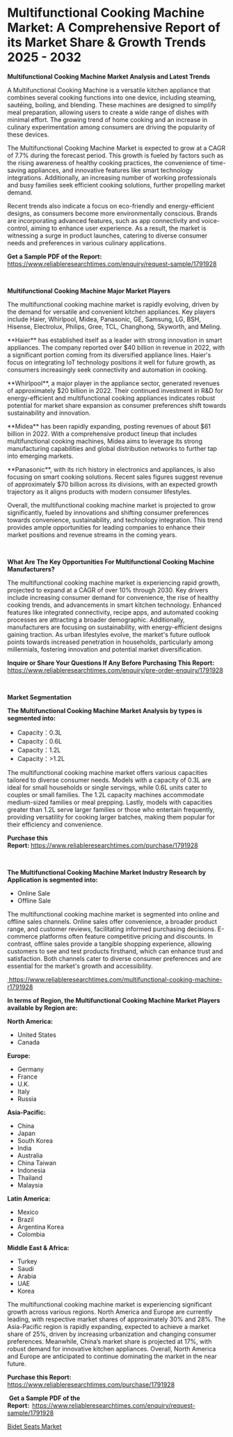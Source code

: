 <p><h1>Multifunctional Cooking Machine Market: A Comprehensive Report of its Market Share & Growth Trends 2025 - 2032</h1></p><p><strong>Multifunctional Cooking Machine Market Analysis and Latest Trends</strong></p>
<p><p>A Multifunctional Cooking Machine is a versatile kitchen appliance that combines several cooking functions into one device, including steaming, sautéing, boiling, and blending. These machines are designed to simplify meal preparation, allowing users to create a wide range of dishes with minimal effort. The growing trend of home cooking and an increase in culinary experimentation among consumers are driving the popularity of these devices.</p><p>The Multifunctional Cooking Machine Market is expected to grow at a CAGR of 7.7% during the forecast period. This growth is fueled by factors such as the rising awareness of healthy cooking practices, the convenience of time-saving appliances, and innovative features like smart technology integrations. Additionally, an increasing number of working professionals and busy families seek efficient cooking solutions, further propelling market demand. </p><p>Recent trends also indicate a focus on eco-friendly and energy-efficient designs, as consumers become more environmentally conscious. Brands are incorporating advanced features, such as app connectivity and voice-control, aiming to enhance user experience. As a result, the market is witnessing a surge in product launches, catering to diverse consumer needs and preferences in various culinary applications.</p></p>
<p><strong>Get a Sample PDF of the Report:&nbsp;</strong> <a href="https://www.reliableresearchtimes.com/enquiry/request-sample/1791928?utm_campaign=2723&utm_medium=2&utm_source=Github&utm_content=ia&utm_term=02032025&utm_id=multifunctional-cooking-machine">https://www.reliableresearchtimes.com/enquiry/request-sample/1791928</a></p>
<p>&nbsp;</p>
<p><strong>Multifunctional Cooking Machine Major Market Players</strong></p>
<p><p>The multifunctional cooking machine market is rapidly evolving, driven by the demand for versatile and convenient kitchen appliances. Key players include Haier, Whirlpool, Midea, Panasonic, GE, Samsung, LG, BSH, Hisense, Electrolux, Philips, Gree, TCL, Changhong, Skyworth, and Meling.</p><p>**Haier** has established itself as a leader with strong innovation in smart appliances. The company reported over $40 billion in revenue in 2022, with a significant portion coming from its diversified appliance lines. Haier's focus on integrating IoT technology positions it well for future growth, as consumers increasingly seek connectivity and automation in cooking.</p><p>**Whirlpool**, a major player in the appliance sector, generated revenues of approximately $20 billion in 2022. Their continued investment in R&D for energy-efficient and multifunctional cooking appliances indicates robust potential for market share expansion as consumer preferences shift towards sustainability and innovation.</p><p>**Midea** has been rapidly expanding, posting revenues of about $61 billion in 2022. With a comprehensive product lineup that includes multifunctional cooking machines, Midea aims to leverage its strong manufacturing capabilities and global distribution networks to further tap into emerging markets.</p><p>**Panasonic**, with its rich history in electronics and appliances, is also focusing on smart cooking solutions. Recent sales figures suggest revenue of approximately $70 billion across its divisions, with an expected growth trajectory as it aligns products with modern consumer lifestyles.</p><p>Overall, the multifunctional cooking machine market is projected to grow significantly, fueled by innovations and shifting consumer preferences towards convenience, sustainability, and technology integration. This trend provides ample opportunities for leading companies to enhance their market positions and revenue streams in the coming years.</p></p>
<p>&nbsp;</p>
<p><strong>What Are The Key Opportunities For Multifunctional Cooking Machine Manufacturers?</strong></p>
<p><p>The multifunctional cooking machine market is experiencing rapid growth, projected to expand at a CAGR of over 10% through 2030. Key drivers include increasing consumer demand for convenience, the rise of healthy cooking trends, and advancements in smart kitchen technology. Enhanced features like integrated connectivity, recipe apps, and automated cooking processes are attracting a broader demographic. Additionally, manufacturers are focusing on sustainability, with energy-efficient designs gaining traction. As urban lifestyles evolve, the market's future outlook points towards increased penetration in households, particularly among millennials, fostering innovation and potential market diversification.</p></p>
<p><strong>Inquire or Share Your Questions If Any Before Purchasing This Report:</strong> <a href="https://www.reliableresearchtimes.com/enquiry/pre-order-enquiry/1791928?utm_campaign=2723&utm_medium=2&utm_source=Github&utm_content=ia&utm_term=02032025&utm_id=multifunctional-cooking-machine">https://www.reliableresearchtimes.com/enquiry/pre-order-enquiry/1791928</a></p>
<p>&nbsp;</p>
<p><strong>Market Segmentation</strong></p>
<p><strong>The Multifunctional Cooking Machine Market Analysis by types is segmented into:</strong></p>
<p><ul><li>Capacity：0.3L</li><li>Capacity：0.6L</li><li>Capacity：1.2L</li><li>Capacity：>1.2L</li></ul></p>
<p><p>The multifunctional cooking machine market offers various capacities tailored to diverse consumer needs. Models with a capacity of 0.3L are ideal for small households or single servings, while 0.6L units cater to couples or small families. The 1.2L capacity machines accommodate medium-sized families or meal prepping. Lastly, models with capacities greater than 1.2L serve larger families or those who entertain frequently, providing versatility for cooking larger batches, making them popular for their efficiency and convenience.</p></p>
<p><strong>Purchase this Report:&nbsp;</strong><a href="https://www.reliableresearchtimes.com/purchase/1791928?utm_campaign=2723&utm_medium=2&utm_source=Github&utm_content=ia&utm_term=02032025&utm_id=multifunctional-cooking-machine">https://www.reliableresearchtimes.com/purchase/1791928</a></p>
<p>&nbsp;</p>
<p><strong>The Multifunctional Cooking Machine Market Industry Research by Application is segmented into:</strong></p>
<p><ul><li>Online Sale</li><li>Offline Sale</li></ul></p>
<p><p>The multifunctional cooking machine market is segmented into online and offline sales channels. Online sales offer convenience, a broader product range, and customer reviews, facilitating informed purchasing decisions. E-commerce platforms often feature competitive pricing and discounts. In contrast, offline sales provide a tangible shopping experience, allowing customers to see and test products firsthand, which can enhance trust and satisfaction. Both channels cater to diverse consumer preferences and are essential for the market's growth and accessibility.</p></p>
<p><a href="https://www.reliableresearchtimes.com/multifunctional-cooking-machine-r1791928?utm_campaign=2723&utm_medium=2&utm_source=Github&utm_content=ia&utm_term=02032025&utm_id=multifunctional-cooking-machine">&nbsp;https://www.reliableresearchtimes.com/multifunctional-cooking-machine-r1791928</a></p>
<p><strong>In terms of Region, the Multifunctional Cooking Machine Market Players available by Region are:</strong></p>
<p>
    <p> <strong> North America: </strong>
        <ul>
            <li>United States</li>
            <li>Canada</li>
        </ul>
        </p> 
    <p> <strong> Europe: </strong>
        <ul>
            <li>Germany</li>
            <li>France</li>
            <li>U.K.</li>
            <li>Italy</li>
            <li>Russia</li>
        </ul>
        </p> 
    <p> <strong> Asia-Pacific: </strong>
        <ul>
            <li>China</li>
            <li>Japan</li>
            <li>South Korea</li>
            <li>India</li>
            <li>Australia</li>
            <li>China Taiwan</li>
            <li>Indonesia</li>
            <li>Thailand</li>
            <li>Malaysia</li>
        </ul>
        </p> 
    <p> <strong> Latin America: </strong>
        <ul>
            <li>Mexico</li>
            <li>Brazil</li>
            <li>Argentina Korea</li>
            <li>Colombia</li>
        </ul>
        </p> 
    <p> <strong> Middle East & Africa: </strong>
        <ul>
            <li>Turkey</li>
            <li>Saudi</li>
            <li>Arabia</li>
            <li>UAE</li>
            <li>Korea</li>
        </ul>
    </p>
    </p>
<p><p>The multifunctional cooking machine market is experiencing significant growth across various regions. North America and Europe are currently leading, with respective market shares of approximately 30% and 28%. The Asia-Pacific region is rapidly expanding, expected to achieve a market share of 25%, driven by increasing urbanization and changing consumer preferences. Meanwhile, China’s market share is projected at 17%, with robust demand for innovative kitchen appliances. Overall, North America and Europe are anticipated to continue dominating the market in the near future.</p></p>
<p><strong>Purchase this Report: </strong><a href="https://www.reliableresearchtimes.com/purchase/1791928?utm_campaign=2723&utm_medium=2&utm_source=Github&utm_content=ia&utm_term=02032025&utm_id=multifunctional-cooking-machine">https://www.reliableresearchtimes.com/purchase/1791928</a></p>
<p>&nbsp;<strong>Get a Sample PDF of the Report:&nbsp;&nbsp;</strong><a href="https://www.reliableresearchtimes.com/enquiry/request-sample/1791928?utm_campaign=2723&utm_medium=2&utm_source=Github&utm_content=ia&utm_term=02032025&utm_id=multifunctional-cooking-machine">https://www.reliableresearchtimes.com/enquiry/request-sample/1791928</a></p>
<p><strong></strong></p>
<p><p><a href="https://github.com/vilolakoreni/Market-Research-Report-List-1/blob/main/bidet-seats-market.md?utm_campaign=2723&utm_medium=2&utm_source=Github&utm_content=ia&utm_term=02032025&utm_id=multifunctional-cooking-machine">Bidet Seats Market</a></p></p>